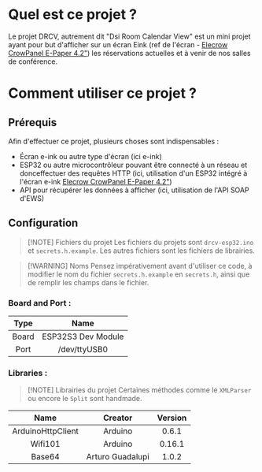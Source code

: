# Quel est ce projet ?

Le projet DRCV, autrement dit "Dsi Room Calendar View" est un mini projet ayant pour but d'afficher sur un écran Eink (ref de l'écran - [Elecrow CrowPanel E-Paper 4.2"](https://www.berrybase.ch/fr/elecrow-crowpanel-e-paper-hmi-display-4.2-zoll-400x300-aufloesung-esp32-s3-spi-schwarz-weiss)) les réservations actuelles et à venir de nos salles de conférence.

# Comment utiliser ce projet ?

## Prérequis

Afin d'effectuer ce projet, plusieurs choses sont indispensables :

- Écran e-ink ou autre type d'écran (ici e-ink)
- ESP32 ou autre microcontrôleur pouvant être connecté à un réseau et donceffectuer des requêtes HTTP (ici, utilisation d'un ESP32 intégré à l'écran e-ink [Elecrow CrowPanel E-Paper 4.2"](https://www.berrybase.ch/fr/elecrow-crowpanel-e-paper-hmi-display-4.2-zoll-400x300-aufloesung-esp32-s3-spi-schwarz-weiss))
- API pour récupérer les données à afficher (ici, utilisation de l'API SOAP d'EWS)

## Configuration

> [!NOTE] Fichiers du projet
> Les fichiers du projets sont `drcv-esp32.ino` et `secrets.h.example`. Les autres fichiers sont les fichiers de librairies.

> [!WARNING] Noms
> Pensez impérativement avant d'utiliser ce code, à modifier le nom du fichier `secrets.h.example` en `secrets.h`, ainsi que de remplir les champs dans le fichier.

### Board and Port :

| Type |  Name |
| :--: | :--: |
| Board | ESP32S3 Dev Module |
| Port | /dev/ttyUSB0 |

### Libraries :

> [!NOTE] Librairies du projet
> Certaines méthodes comme le `XMLParser` ou encore le `Split` sont handmade.

| Name |  Creator | Version |
| :--: | :--: | :--: |
| ArduinoHttpClient | Arduino | 0.6.1 |
| Wifi101 | Arduino | 0.16.1 |
| Base64 | Arturo Guadalupi | 1.0.2 |